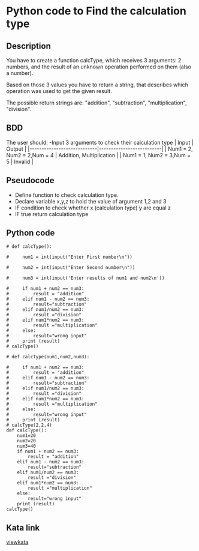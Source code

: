 # Python code to Find the calculation type

## Description
You have to create a function calcType, which receives 3 arguments: 2 numbers, and the result of an unknown operation performed on them (also a number).

Based on those 3 values you have to return a string, that describes which operation was used to get the given result.

The possible return strings are: "addition", "subtraction", "multiplication", "division".

## BDD
The user should:
  -Input 3 arguments to check their calculation type
|            Input           |           Output         |
|----------------------------|--------------------------|
| Num1 = 2, Num2 = 2,Num = 4 | Addition, Multiplication |
| Num1 = 1, Num2 = 3,Num = 5 | Invalid                  |

## Pseudocode
- Define function to check calculation type.
- Declare variable x,y,z to hold the value of argument 1,2 and 3
- IF condition to check whether x (calculation type) y are equal z
- IF true return calculation type

## Python code
```text
# def calcType():
    
#     num1 = int(input("Enter First number\n"))
    
#     num2 = int(input("Enter Second number\n"))
    
#     num3 = int(input('Enter results of num1 and num2\n'))
    
#     if num1 + num2 == num3:
#         result = "addition"
#     elif num1 - num2 == num3:
#         result="subtraction"
#     elif num1/num2 == num3:
#         result ="division"
#     elif num1*num2 == num3:
#         result ="multiplication"
#     else:
#         result="wrong input"
#     print (result)
# calcType()

# def calcType(num1,num2,num3):
    
#     if num1 + num2 == num3:
#         result = "addition"
#     elif num1 - num2 == num3:
#         result="subtraction"
#     elif num1/num2 == num3:
#         result ="division"
#     elif num1*num2 == num3:
#         result ="multiplication"
#     else:
#         result="wrong input"
#     print (result)
# calcType(2,2,4)
def calcType():
    num1=20
    num2=20
    num3=40
    if num1 + num2 == num3:
        result = "addition"
    elif num1 - num2 == num3:
        result="subtraction"
    elif num1/num2 == num3:
        result ="division"
    elif num1*num2 == num3:
        result ="multiplication"
    else:
        result="wrong input"
    print (result)
calcType()
```
## Kata link
[viewkata](https://www.codewars.com/kata/5aca48db188ab3558e0030fa)
